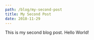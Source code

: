 ```yaml
---
path: /blog/my-second-post
title: My Second Post
date: 2018-11-29
---
```


This is my second blog post. Hello World!